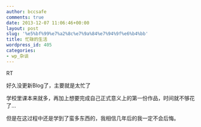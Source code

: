 ```yaml
---
author: bccsafe
comments: true
date: 2013-12-07 11:06:46+00:00
layout: post
slug: '%e5%bf%99%e7%a2%8c%e7%9a%84%e7%94%9f%e6%b4%bb'
title: 忙碌的生活
wordpress_id: 405
categories:
- wp_杂谈
---
```


RT

好久没更新Blog了，主要就是太忙了

学校里课本来就多，再加上想要完成自己正式意义上的第一份作品，时间就不够花了...

但是在这过程中还是学到了蛮多东西的，我相信几年后的我一定不会后悔。
